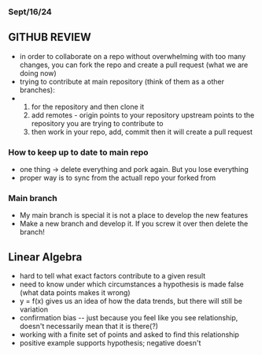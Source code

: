 ### Sept/16/24

## GITHUB REVIEW
- in order to collaborate on a repo without overwhelming with too many changes, you can fork the repo and create a pull request (what we are doing now)
- trying to contribute at main repository (think of them as a other branches):
- 1. for the repository and then clone it
  2. add remotes - origin points to your repository upstream points to the repository you are trying to contribute to
  3. then work in your repo, add, commit then it will create a pull request 

### How to keep up to date to main repo
- one thing -> delete everything and pork again. But you lose everything
- proper way is to sync from the actuall repo your forked from

### Main branch
- My main branch is special it is not a place to develop the new features
- Make a new branch and develop it. If you screw it over then delete the branch!
  
## Linear Algebra
- hard to tell what exact factors contribute to a given result 
- need to know under which circumstances a hypothesis is made false (what data points makes it wrong)
- y = f(x) gives us an idea of how the data trends, but there will still be variation 
- confirmation bias -- just because you feel like you see relationship, doesn't necessarily mean that it is there(?)
- working with a finite set of points and asked to find this relationship
- positive example supports hypothesis; negative doesn't 